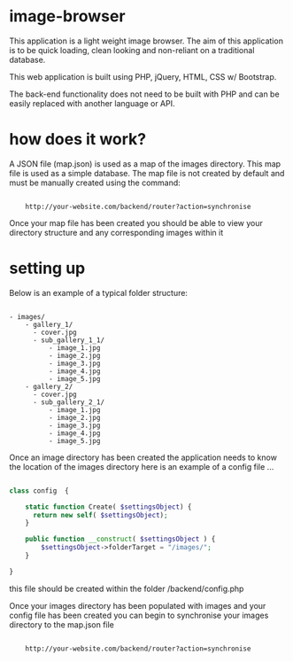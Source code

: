 # image-browser

This application is a light weight image browser. The aim of this application
is to be quick loading, clean looking and non-reliant on a traditional database.

This web application is built using PHP, jQuery, HTML, CSS w/ Bootstrap.

The back-end functionality does not need to be built with PHP and can be easily
replaced with another language or API.

# how does it work?

A JSON file (map.json) is used as a map of the images directory. This map file 
is used as a simple database. The map file is not created by default and must
be manually created using the command:

```

    http://your-website.com/backend/router?action=synchronise

```

Once your map file has been created you should be able to view your directory
structure and any corresponding images within it

# setting up

Below is an example of a typical folder structure:

```

- images/
    - gallery_1/
      - cover.jpg
      - sub_gallery_1_1/
          - image_1.jpg
          - image_2.jpg
          - image_3.jpg
          - image_4.jpg
          - image_5.jpg
    - gallery_2/
      - cover.jpg
      - sub_gallery_2_1/
          - image_1.jpg
          - image_2.jpg
          - image_3.jpg
          - image_4.jpg
          - image_5.jpg

```

Once an image directory has been created the application needs to know the
location of the images directory here is an example of a config file ...

```php

class config  {

    static function Create( $settingsObject) {
      return new self( $settingsObject);
    }

    public function __construct( $settingsObject ) {
        $settingsObject->folderTarget = "/images/";
    }

}

```

this file should be created within the folder /backend/config.php

Once your images directory has been populated with images and your config file
has been created you can begin to synchronise your images directory to the 
map.json file

```

    http://your-website.com/backend/router?action=synchronise

```